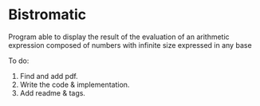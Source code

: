 # Bistromatic
Program able to display the result of the evaluation of an arithmetic expression composed of numbers with infinite size expressed in any base

To do:
1. Find and add pdf.
2. Write the code & implementation.
3. Add readme & tags.
